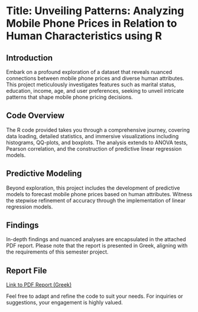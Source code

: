 # Title: Unveiling Patterns: Analyzing Mobile Phone Prices in Relation to Human Characteristics using R

## Introduction
Embark on a profound exploration of a dataset that reveals nuanced connections between mobile phone prices and diverse human attributes. This project meticulously investigates features such as marital status, education, income, age, and user preferences, seeking to unveil intricate patterns that shape mobile phone pricing decisions.

## Code Overview
The R code provided takes you through a comprehensive journey, covering data loading, detailed statistics, and immersive visualizations including histograms, QQ-plots, and boxplots. The analysis extends to ANOVA tests, Pearson correlation, and the construction of predictive linear regression models.

## Predictive Modeling
Beyond exploration, this project includes the development of predictive models to forecast mobile phone prices based on human attributes. Witness the stepwise refinement of accuracy through the implementation of linear regression models.

## Findings
In-depth findings and nuanced analyses are encapsulated in the attached PDF report. Please note that the report is presented in Greek, aligning with the requirements of this semester project.

## Report File
[Link to PDF Report (Greek)](FinalProjectMobilePrice.pdf)

Feel free to adapt and refine the code to suit your needs. For inquiries or suggestions, your engagement is highly valued.

